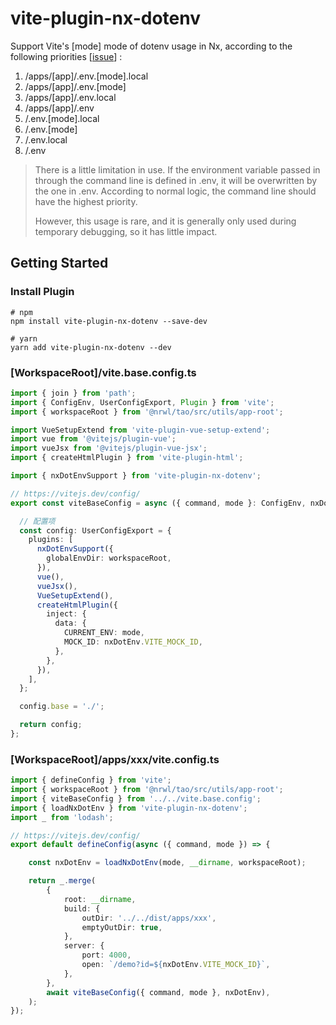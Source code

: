 # vite-plugin-nx-dotenv

Support Vite's [mode] mode of dotenv usage in Nx, according to the following priorities [[issue](https://github.com/ZachJW34/nx-plus/issues/239)] :

1. /apps/[app]/.env.[mode].local
2. /apps/[app]/.env.[mode]
3. /apps/[app]/.env.local
4. /apps/[app]/.env
5. /.env.[mode].local
6. /.env.[mode]
7. /.env.local
8. /.env

> There is a little limitation in use. If the environment variable passed in through the command line is defined in .env, it will be overwritten by the one in .env. According to normal logic, the command line should have the highest priority.
> 
> However, this usage is rare, and it is generally only used during temporary debugging, so it has little impact.

## Getting Started

### Install Plugin

```shell
# npm
npm install vite-plugin-nx-dotenv --save-dev

# yarn
yarn add vite-plugin-nx-dotenv --dev
```

### [WorkspaceRoot]/vite.base.config.ts

```typescript
import { join } from 'path';
import { ConfigEnv, UserConfigExport, Plugin } from 'vite';
import { workspaceRoot } from '@nrwl/tao/src/utils/app-root';

import VueSetupExtend from 'vite-plugin-vue-setup-extend';
import vue from '@vitejs/plugin-vue';
import vueJsx from '@vitejs/plugin-vue-jsx';
import { createHtmlPlugin } from 'vite-plugin-html';

import { nxDotEnvSupport } from 'vite-plugin-nx-dotenv';

// https://vitejs.dev/config/
export const viteBaseConfig = async ({ command, mode }: ConfigEnv, nxDotEnv: any) => {

  // 配置项
  const config: UserConfigExport = {
    plugins: [
      nxDotEnvSupport({
        globalEnvDir: workspaceRoot,
      }),
      vue(),
      vueJsx(),
      VueSetupExtend(),
      createHtmlPlugin({
        inject: {
          data: {
            CURRENT_ENV: mode,
            MOCK_ID: nxDotEnv.VITE_MOCK_ID,
          },
        },
      }),
    ],
  };

  config.base = './';

  return config;
};

```

### [WorkspaceRoot]/apps/xxx/vite.config.ts

```typescript
import { defineConfig } from 'vite';
import { workspaceRoot } from '@nrwl/tao/src/utils/app-root';
import { viteBaseConfig } from '../../vite.base.config';
import { loadNxDotEnv } from 'vite-plugin-nx-dotenv';
import _ from 'lodash';

// https://vitejs.dev/config/
export default defineConfig(async ({ command, mode }) => {

    const nxDotEnv = loadNxDotEnv(mode, __dirname, workspaceRoot);

    return _.merge(
        {
            root: __dirname,
            build: {
                outDir: '../../dist/apps/xxx',
                emptyOutDir: true,
            },
            server: {
                port: 4000,
                open: `/demo?id=${nxDotEnv.VITE_MOCK_ID}`,
            },
        },
        await viteBaseConfig({ command, mode }, nxDotEnv),
    );
});


```

